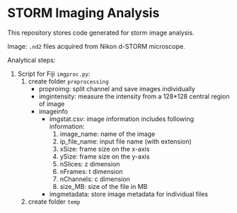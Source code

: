 # STORM Imaging Analysis
This repository stores code generated for storm image analysis. 

Image: `.nd2` files acquired from Nikon d-STORM microscope.

Analytical steps: 
1. Script for Fiji `imgproc.py`: 
    1. create folder `preprocessing`
        * proproimg: split channel and save images individually
        * imgintensity: measure the intensity from a 128*128 central region of image
        * imageinfo
            * imgstat.csv: image information includes following information: 
                1. image_name: name of the image
                2. ip_file_name: input file name (with extension)
                3. xSize: frame size on the x-axis
                4. ySize: frame size on the y-axis
                5. nSlices: z dimension
                6. nFrames: t dimension
                7. nChannels: c dimension
                8. size_MB: size of the file in MB
            * imgmetadata: store image metadata for individual files
    2. create folder `temp` 